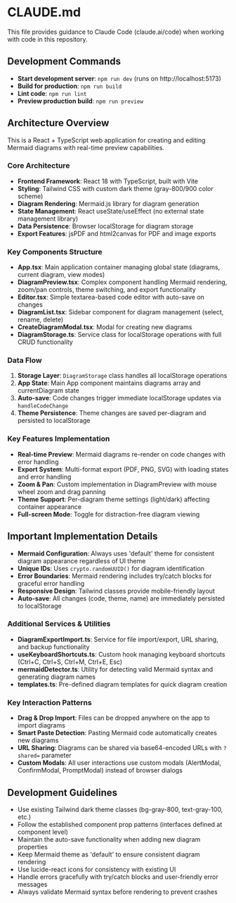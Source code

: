 # CLAUDE.md

This file provides guidance to Claude Code (claude.ai/code) when working with code in this repository.

## Development Commands

- **Start development server**: `npm run dev` (runs on http://localhost:5173)
- **Build for production**: `npm run build`
- **Lint code**: `npm run lint`
- **Preview production build**: `npm run preview`

## Architecture Overview

This is a React + TypeScript web application for creating and editing Mermaid diagrams with real-time preview capabilities.

### Core Architecture

- **Frontend Framework**: React 18 with TypeScript, built with Vite
- **Styling**: Tailwind CSS with custom dark theme (gray-800/900 color scheme)
- **Diagram Rendering**: Mermaid.js library for diagram generation
- **State Management**: React useState/useEffect (no external state management library)
- **Data Persistence**: Browser localStorage for diagram storage
- **Export Features**: jsPDF and html2canvas for PDF and image exports

### Key Components Structure

- **App.tsx**: Main application container managing global state (diagrams, current diagram, view modes)
- **DiagramPreview.tsx**: Complex component handling Mermaid rendering, zoom/pan controls, theme switching, and export functionality
- **Editor.tsx**: Simple textarea-based code editor with auto-save on changes
- **DiagramList.tsx**: Sidebar component for diagram management (select, rename, delete)
- **CreateDiagramModal.tsx**: Modal for creating new diagrams
- **DiagramStorage.ts**: Service class for localStorage operations with full CRUD functionality

### Data Flow

1. **Storage Layer**: `DiagramStorage` class handles all localStorage operations
2. **App State**: Main App component maintains diagrams array and currentDiagram state
3. **Auto-save**: Code changes trigger immediate localStorage updates via `handleCodeChange`
4. **Theme Persistence**: Theme changes are saved per-diagram and persisted to localStorage

### Key Features Implementation

- **Real-time Preview**: Mermaid diagrams re-render on code changes with error handling
- **Export System**: Multi-format export (PDF, PNG, SVG) with loading states and error handling
- **Zoom & Pan**: Custom implementation in DiagramPreview with mouse wheel zoom and drag panning
- **Theme Support**: Per-diagram theme settings (light/dark) affecting container appearance
- **Full-screen Mode**: Toggle for distraction-free diagram viewing

## Important Implementation Details

- **Mermaid Configuration**: Always uses 'default' theme for consistent diagram appearance regardless of UI theme
- **Unique IDs**: Uses `crypto.randomUUID()` for diagram identification
- **Error Boundaries**: Mermaid rendering includes try/catch blocks for graceful error handling
- **Responsive Design**: Tailwind classes provide mobile-friendly layout
- **Auto-save**: All changes (code, theme, name) are immediately persisted to localStorage

### Additional Services & Utilities

- **DiagramExportImport.ts**: Service for file import/export, URL sharing, and backup functionality
- **useKeyboardShortcuts.ts**: Custom hook managing keyboard shortcuts (Ctrl+C, Ctrl+S, Ctrl+M, Ctrl+E, Esc)
- **mermaidDetector.ts**: Utility for detecting valid Mermaid syntax and generating diagram names
- **templates.ts**: Pre-defined diagram templates for quick diagram creation

### Key Interaction Patterns

- **Drag & Drop Import**: Files can be dropped anywhere on the app to import diagrams
- **Smart Paste Detection**: Pasting Mermaid code automatically creates new diagrams
- **URL Sharing**: Diagrams can be shared via base64-encoded URLs with `?shared=` parameter
- **Custom Modals**: All user interactions use custom modals (AlertModal, ConfirmModal, PromptModal) instead of browser dialogs

## Development Guidelines

- Use existing Tailwind dark theme classes (bg-gray-800, text-gray-100, etc.)
- Follow the established component prop patterns (interfaces defined at component level)
- Maintain the auto-save functionality when adding new diagram properties
- Keep Mermaid theme as 'default' to ensure consistent diagram rendering
- Use lucide-react icons for consistency with existing UI
- Handle errors gracefully with try/catch blocks and user-friendly error messages
- Always validate Mermaid syntax before rendering to prevent crashes